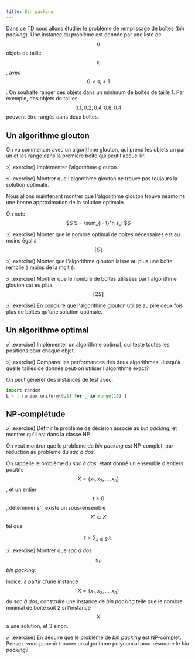 ```yaml
---
title: Bin packing
---
```


Dans ce TD nous allons étudier le problème de remplissage de boîtes
(*bin packing*).  Une instance du problème est donnée par une liste de
$$n$$ objets de taille $$s_i$$, avec $$0 < s_i <1$$.  On souhaite
ranger ces objets dans un minimum de boîtes de taille 1.  Par exemple,
des objets de tailles $$0.1, 0.2, 0.4, 0.8, 0.4$$ peuvent être rangés
dans deux boîtes.

## Un algorithme glouton

On va commencer avec un algorithme glouton, qui prend les objets un par
un et les range dans la première boîte qui peut l'accueillir.

**:**{:.exercise} Implémenter l'algorithme glouton.

**:**{:.exercise} Montrer que l'algorithme glouton ne trouve pas
  toujours la solution optimale.

Nous allons maintenant montrer que l'algorithme glouton trouve néamoins
une bonne approximation de la solution optimale.

On note $$ S = \sum_{i=1}^n s_i $$

**:**{:.exercise} Monter que le nombre optimal de boîtes nécessaires est
  au moins égal à $$\lceil S \rceil$$

**:**{:.exercise} Monter que l'algorithme glouton laisse au plus une
  boîte remplie à moins de la moitié.

**:**{:.exercise} Montrer que le nombre de boîtes utilisées par
  l'algorithme glouton est au plus $$ \lceil 2S \rceil$$

**:**{:.exercise} En conclure que l'algorithme glouton utilise au pire
  deux fois plus de boîtes qu'une solution optimale.

## Un algorithme optimal

**:**{:.exercise} Implémenter un algorithme optimal, qui teste toutes
  les positions pour chaque objet.

**:**{:.exercise} Comparer les performances des deux algorithmes.
Jusqu'à quelle tailles de donnée peut-on utiliser l'algorithme exact?

On peut générer des instances de test avec:

~~~python
import random
L = [ random.uniform(0,1) for _ in range(16) ]
~~~

## NP-complétude

**:**{:.exercise} Définir le problème de décision associé au *bin
  packing*, et montrer qu'il est dans la classe NP.

On veut montrer que le problème de *bin packing* est NP-complet, par
réduction au problème du *sac à dos*.

On rappelle le problème du *sac à dos*: étant donné un ensemble
d'entiers positifs $$X = \{x_1, x_2, \dots, x_n\}$$, et un entier
$$t≥0$$, déterminer s'il existe un sous-ensemble $$X'⊂X$$ tel que

$$t = \sum_{x∈S'} x.$$

**:**{:.exercise} Montrer que *sac à dos*$$\le_P$$*bin packing*.

Indice: à partir d'une instance $$X = \{x_1, x_2, \dots, x_n\}$$ du *sac à dos*,
construire une instance de *bin packing* telle que le nombre minimal de
boîte soit 2 si l'instance $$X$$ a une solution, et 3 sinon.

**:**{:.exercise} En déduire que le problème de *bin packing* est
  NP-complet.  Pensez-vous pouvoir trouver un algorithme polynomial pour
  résoudre le *bin packing*?
